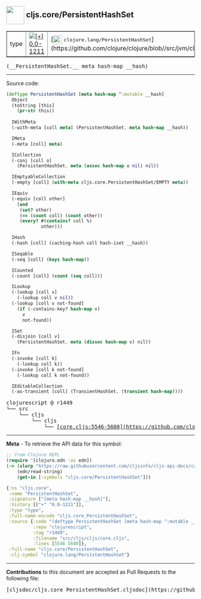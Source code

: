 ## <img width="48px" valign="middle" src="http://i.imgur.com/Hi20huC.png"> cljs.core/PersistentHashSet

 <table border="1">
<tr>

<td>type</td>
<td><a href="https://github.com/cljsinfo/cljs-api-docs/tree/0.0-1211"><img valign="middle" alt="[+] 0.0-1211" src="https://img.shields.io/badge/+-0.0--1211-lightgrey.svg"></a> </td>
<td>
[<img height="24px" valign="middle" src="http://i.imgur.com/1GjPKvB.png"> <samp>clojure.lang/PersistentHashSet</samp>](https://github.com/clojure/clojure/blob//src/jvm/clojure/lang/PersistentHashSet.java)
</td>
</tr>
</table>

 <samp>
(__PersistentHashSet.__ meta hash-map __hash)<br>
</samp>

---





Source code:

```clj
(deftype PersistentHashSet [meta hash-map ^:mutable __hash]
  Object
  (toString [this]
    (pr-str this))
  
  IWithMeta
  (-with-meta [coll meta] (PersistentHashSet. meta hash-map __hash))

  IMeta
  (-meta [coll] meta)

  ICollection
  (-conj [coll o]
    (PersistentHashSet. meta (assoc hash-map o nil) nil))

  IEmptyableCollection
  (-empty [coll] (with-meta cljs.core.PersistentHashSet/EMPTY meta))

  IEquiv
  (-equiv [coll other]
    (and
     (set? other)
     (== (count coll) (count other))
     (every? #(contains? coll %)
             other)))

  IHash
  (-hash [coll] (caching-hash coll hash-iset __hash))

  ISeqable
  (-seq [coll] (keys hash-map))

  ICounted
  (-count [coll] (count (seq coll)))

  ILookup
  (-lookup [coll v]
    (-lookup coll v nil))
  (-lookup [coll v not-found]
    (if (-contains-key? hash-map v)
      v
      not-found))

  ISet
  (-disjoin [coll v]
    (PersistentHashSet. meta (dissoc hash-map v) nil))

  IFn
  (-invoke [coll k]
    (-lookup coll k))
  (-invoke [coll k not-found]
    (-lookup coll k not-found))

  IEditableCollection
  (-as-transient [coll] (TransientHashSet. (transient hash-map))))
```

 <pre>
clojurescript @ r1449
└── src
    └── cljs
        └── cljs
            └── <ins>[core.cljs:5546-5600](https://github.com/clojure/clojurescript/blob/r1449/src/cljs/cljs/core.cljs#L5546-L5600)</ins>
</pre>


---

__Meta__ - To retrieve the API data for this symbol:

```clj
;; from Clojure REPL
(require '[clojure.edn :as edn])
(-> (slurp "https://raw.githubusercontent.com/cljsinfo/cljs-api-docs/catalog/cljs-api.edn")
    (edn/read-string)
    (get-in [:symbols "cljs.core/PersistentHashSet"]))
```

```clj
{:ns "cljs.core",
 :name "PersistentHashSet",
 :signature ["[meta hash-map __hash]"],
 :history [["+" "0.0-1211"]],
 :type "type",
 :full-name-encode "cljs.core_PersistentHashSet",
 :source {:code "(deftype PersistentHashSet [meta hash-map ^:mutable __hash]\n  Object\n  (toString [this]\n    (pr-str this))\n  \n  IWithMeta\n  (-with-meta [coll meta] (PersistentHashSet. meta hash-map __hash))\n\n  IMeta\n  (-meta [coll] meta)\n\n  ICollection\n  (-conj [coll o]\n    (PersistentHashSet. meta (assoc hash-map o nil) nil))\n\n  IEmptyableCollection\n  (-empty [coll] (with-meta cljs.core.PersistentHashSet/EMPTY meta))\n\n  IEquiv\n  (-equiv [coll other]\n    (and\n     (set? other)\n     (== (count coll) (count other))\n     (every? #(contains? coll %)\n             other)))\n\n  IHash\n  (-hash [coll] (caching-hash coll hash-iset __hash))\n\n  ISeqable\n  (-seq [coll] (keys hash-map))\n\n  ICounted\n  (-count [coll] (count (seq coll)))\n\n  ILookup\n  (-lookup [coll v]\n    (-lookup coll v nil))\n  (-lookup [coll v not-found]\n    (if (-contains-key? hash-map v)\n      v\n      not-found))\n\n  ISet\n  (-disjoin [coll v]\n    (PersistentHashSet. meta (dissoc hash-map v) nil))\n\n  IFn\n  (-invoke [coll k]\n    (-lookup coll k))\n  (-invoke [coll k not-found]\n    (-lookup coll k not-found))\n\n  IEditableCollection\n  (-as-transient [coll] (TransientHashSet. (transient hash-map))))",
          :repo "clojurescript",
          :tag "r1449",
          :filename "src/cljs/cljs/core.cljs",
          :lines [5546 5600]},
 :full-name "cljs.core/PersistentHashSet",
 :clj-symbol "clojure.lang/PersistentHashSet"}

```

---

__Contributions__ to this document are accepted as Pull Requests to the following file:

 <pre>
[cljsdoc/cljs.core_PersistentHashSet.cljsdoc](https://github.com/cljsinfo/cljs-api-docs/blob/master/cljsdoc/cljs.core_PersistentHashSet.cljsdoc)
</pre>

